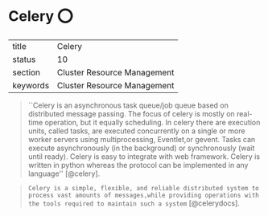# Celery :o:


|          |                             |
| -------- | --------------------------- |
| title    | Celery                      | 
| status   | 10                          |
| section  | Cluster Resource Management |
| keywords | Cluster Resource Management |





> ``Celery is an asynchronous task queue/job queue based on
> distributed message passing.  The focus of celery is mostly on
> real-time operation, but it equally scheduling.  In celery there are
> execution units, called tasks, are executed concurrently on a single
> or more worker servers using multiprocessing, Eventlet,or gevent.
> Tasks can execute asynchronously (in the background) or
> synchronously (wait until ready).  Celery is easy to integrate with
> web framework. Celery is written in python whereas the protocol can
> be implemented in any language'' [@celery].



> ``Celery is a simple, flexible, and reliable distributed system to
> process vast amounts of messages,while providing operations with the
> tools required to maintain such a system`` [@celerydocs].



     
